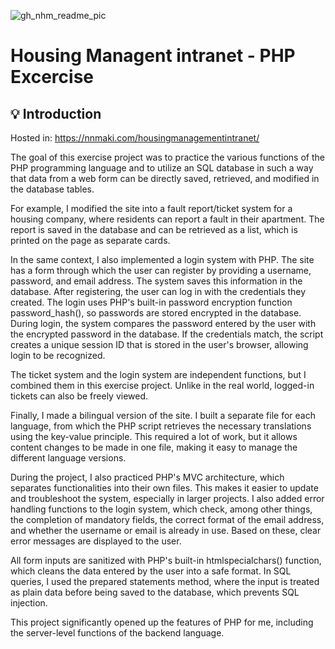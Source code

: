 
![gh_nhm_readme_pic](https://github.com/user-attachments/assets/31cc6169-c77e-4a3a-8be5-4500e7b484c5)

# Housing Managent intranet - PHP Excercise

## 💡 Introduction

Hosted in: https://nnmaki.com/housingmanagementintranet/

The goal of this exercise project was to practice the various functions of the PHP programming language and to utilize an SQL database in such a way that data from a web form can be directly saved, retrieved, and modified in the database tables.

For example, I modified the site into a fault report/ticket system for a housing company, where residents can report a fault in their apartment. The report is saved in the database and can be retrieved as a list, which is printed on the page as separate cards.

In the same context, I also implemented a login system with PHP. The site has a form through which the user can register by providing a username, password, and email address. The system saves this information in the database. After registering, the user can log in with the credentials they created. The login uses PHP's built-in password encryption function password_hash(), so passwords are stored encrypted in the database. During login, the system compares the password entered by the user with the encrypted password in the database. If the credentials match, the script creates a unique session ID that is stored in the user's browser, allowing login to be recognized.

The ticket system and the login system are independent functions, but I combined them in this exercise project. Unlike in the real world, logged-in tickets can also be freely viewed.

Finally, I made a bilingual version of the site. I built a separate file for each language, from which the PHP script retrieves the necessary translations using the key-value principle. This required a lot of work, but it allows content changes to be made in one file, making it easy to manage the different language versions.

During the project, I also practiced PHP's MVC architecture, which separates functionalities into their own files. This makes it easier to update and troubleshoot the system, especially in larger projects. I also added error handling functions to the login system, which check, among other things, the completion of mandatory fields, the correct format of the email address, and whether the username or email is already in use. Based on these, clear error messages are displayed to the user.

All form inputs are sanitized with PHP's built-in htmlspecialchars() function, which cleans the data entered by the user into a safe format. In SQL queries, I used the prepared statements method, where the input is treated as plain data before being saved to the database, which prevents SQL injection.

This project significantly opened up the features of PHP for me, including the server-level functions of the backend language.
